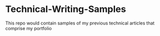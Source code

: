 # Technical-Writing-Samples
This repo would contain samples of my previous technical articles that comprise my portfolio
